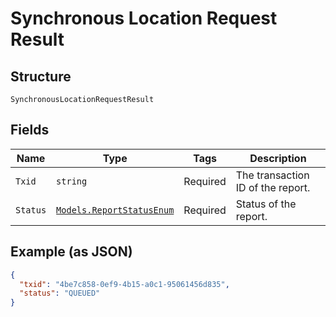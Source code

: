 
# Synchronous Location Request Result

## Structure

`SynchronousLocationRequestResult`

## Fields

| Name | Type | Tags | Description |
|  --- | --- | --- | --- |
| `Txid` | `string` | Required | The transaction ID of the report. |
| `Status` | [`Models.ReportStatusEnum`](../../doc/models/report-status-enum.md) | Required | Status of the report. |

## Example (as JSON)

```json
{
  "txid": "4be7c858-0ef9-4b15-a0c1-95061456d835",
  "status": "QUEUED"
}
```

